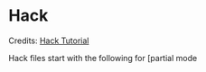 # Hack

Credits: [Hack Tutorial](http://hacklang.org/tutorial.html)

Hack files start with the following for [partial mode